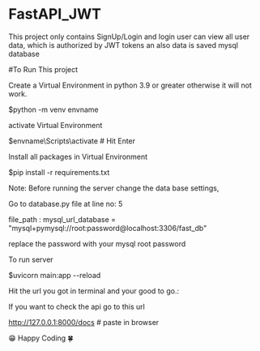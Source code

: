 # FastAPI_JWT


This project only contains SignUp/Login and login user can view all user data,
which is authorized by JWT tokens
an also data is saved mysql database


#To Run This project


Create a Virtual Environment in python 3.9 or greater otherwise it will not work. 


$python -m venv envname


activate Virtual Environment


$envname\Scripts\activate  # Hit Enter


Install all packages in Virtual Environment


$pip install -r requirements.txt



Note: Before running the server change the data base settings,


Go to database.py file at line no: 5


file_path : mysql_url_database = "mysql+pymysql://root:password@localhost:3306/fast_db"


replace the password with your mysql root password


To run server


$uvicorn main:app --reload


Hit the url you got in terminal and your good to go.:


If you want to check the api go to this url


http://127.0.0.1:8000/docs  # paste in browser


😁 Happy Coding 🍀

